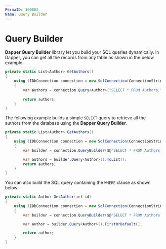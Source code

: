 ```yaml
---
PermaID: 100002
Name: Query Builder
---
```


# Query Builder

**Dapper Query Builder** library let you build your SQL queries dynamically. In Dapper, you can get all the records from any table as shown in the below example.

```csharp
private static List<Author> GetAuthors()
{
    using (IDbConnection connection = new SqlConnection(ConnectionString))
    {
        var authors = connection.Query<Author>("SELECT * FROM Authors;").ToList();
        
        return authors;
    }
}
```

The following example builds a simple `SELECT` query to retrieve all the authors from the database using the **Dapper Query Builder**.

```csharp
private static List<Author> GetAuthors()
{
    using (IDbConnection connection = new SqlConnection(ConnectionString))
    {
        var builder = connection.QueryBuilder($@"SELECT * FROM Authors;");

        var authors = builder.Query<Author>().ToList();
        return authors;
    }
}
```

You can also build the SQL query containing the `WHERE` clause as shown below.

```csharp
private static Author GetAuthor(int id)
{
    using (IDbConnection connection = new SqlConnection(ConnectionString))
    {
        var builder = connection.QueryBuilder($@"SELECT * FROM Authors WHERE Id = {id};");

        var author = builder.Query<Author>().FirstOrDefault();

        return author;
    }
}
```


